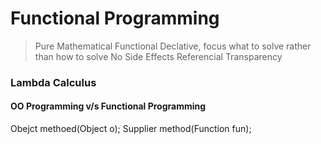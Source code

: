 # Functional Programming

 > Pure Mathematical Functional
 > Declative, focus what to solve rather than how to solve
 > No Side Effects
 > Referencial Transparency
 ### Lambda Calculus

#### OO Programming v/s Functional Programming
Obejct methoed(Object o);  Supplier method(Function fun);
